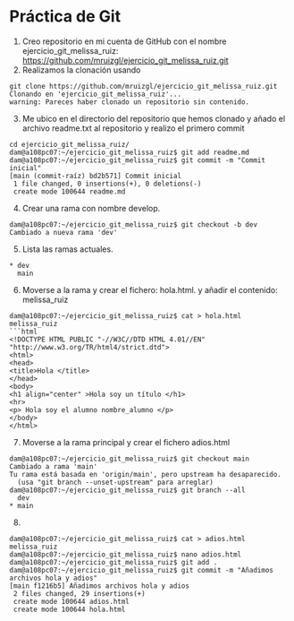 <div>

# Práctica de Git
1. Creo repositorio en mi cuenta de GitHub con el nombre ejercicio_git_melissa_ruiz: https://github.com/mruizgl/ejercicio_git_melissa_ruiz.git
2. Realizamos la clonación usando 
```
git clone https://github.com/mruizgl/ejercicio_git_melissa_ruiz.git 
Clonando en 'ejercicio_git_melissa_ruiz'...
warning: Pareces haber clonado un repositorio sin contenido.
```

3. Me ubico en el directorio del repositorio que hemos clonado y añado el archivo readme.txt al repositorio y realizo el primero commit 
```
cd ejercicio_git_melissa_ruiz/
dam@a108pc07:~/ejercicio_git_melissa_ruiz$ git add readme.md
dam@a108pc07:~/ejercicio_git_melissa_ruiz$ git commit -m "Commit inicial"
[main (commit-raíz) bd2b571] Commit inicial
 1 file changed, 0 insertions(+), 0 deletions(-)
 create mode 100644 readme.md
```
4. Crear una rama con nombre develop.
```
dam@a108pc07:~/ejercicio_git_melissa_ruiz$ git checkout -b dev
Cambiado a nueva rama 'dev'
```
5. Lista las ramas actuales.
```dam@a108pc07:~/ejercicio_git_melissa_ruiz$ git branch --all
* dev
  main
```
6. Moverse a la rama y crear el fichero: hola.html. y añadir el contenido: melissa_ruiz

```
dam@a108pc07:~/ejercicio_git_melissa_ruiz$ cat > hola.html
melissa_ruiz 
```html
<!DOCTYPE HTML PUBLIC "-//W3C//DTD HTML 4.01//EN" "http://www.w3.org/TR/html4/strict.dtd">
<html>
<head>
<title>Hola </title>
</head>
<body>
<h1 align="center" >Hola soy un título </h1>
<hr>
<p> Hola soy el alumno nombre_alumno </p>
</body>
</html>
```
7. Moverse a la rama principal y crear el fichero adios.html 
```
dam@a108pc07:~/ejercicio_git_melissa_ruiz$ git checkout main
Cambiado a rama 'main'
Tu rama está basada en 'origin/main', pero upstream ha desaparecido.
  (usa "git branch --unset-upstream" para arreglar)
dam@a108pc07:~/ejercicio_git_melissa_ruiz$ git branch --all
  dev
* main
```
8. 
```
dam@a108pc07:~/ejercicio_git_melissa_ruiz$ cat > adios.html
melissa_ruiz
dam@a108pc07:~/ejercicio_git_melissa_ruiz$ nano adios.html
dam@a108pc07:~/ejercicio_git_melissa_ruiz$ git add .
dam@a108pc07:~/ejercicio_git_melissa_ruiz$ git commit -m "Añadimos archivos hola y adios"
[main f1216b5] Añadimos archivos hola y adios
 2 files changed, 29 insertions(+)
 create mode 100644 adios.html
 create mode 100644 hola.html
```



</div>